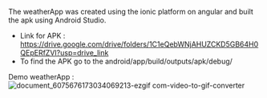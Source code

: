 The weatherApp was created using the ionic platform on angular and built the apk using Android Studio.

- Link for APK : https://drive.google.com/drive/folders/1C1eQebWNjAHUZCKD5GB64H0QEpERfZVI?usp=drive_link
- To find the APK go to the android/app/build/outputs/apk/debug/

Demo weatherApp :
![document_6075676173034069213-ezgif com-video-to-gif-converter](https://github.com/user-attachments/assets/9c4c2563-8c20-439a-aca1-f9ccfecc7128)
